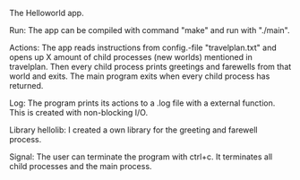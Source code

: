 The Helloworld app.

Run:
The app can be compiled with command "make" and run with "./main".

Actions:
The app reads instructions from config.-file "travelplan.txt" and opens up X amount of child processes (new worlds) mentioned in travelplan. Then every child process prints greetings and farewells from that world and exits. The main program exits when every child process has returned.

Log:
The program prints its actions to a .log file with a external function. This is created with non-blocking I/O.

Library hellolib:
I created a own library for the greeting and farewell process.

Signal:
The user can terminate the program with ctrl+c. It terminates all child processes and the main process.
